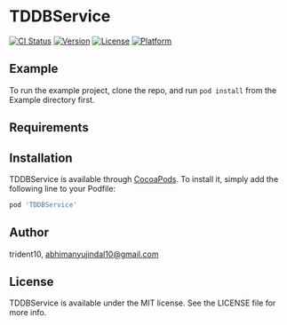 # TDDBService

[![CI Status](http://img.shields.io/travis/trident10/TDDBService.svg?style=flat)](https://travis-ci.org/trident10/TDDBService)
[![Version](https://img.shields.io/cocoapods/v/TDDBService.svg?style=flat)](http://cocoapods.org/pods/TDDBService)
[![License](https://img.shields.io/cocoapods/l/TDDBService.svg?style=flat)](http://cocoapods.org/pods/TDDBService)
[![Platform](https://img.shields.io/cocoapods/p/TDDBService.svg?style=flat)](http://cocoapods.org/pods/TDDBService)

## Example

To run the example project, clone the repo, and run `pod install` from the Example directory first.

## Requirements

## Installation

TDDBService is available through [CocoaPods](http://cocoapods.org). To install
it, simply add the following line to your Podfile:

```ruby
pod 'TDDBService'
```

## Author

trident10, abhimanyujindal10@gmail.com

## License

TDDBService is available under the MIT license. See the LICENSE file for more info.
